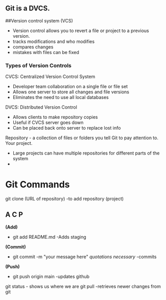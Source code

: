 ## Git is a DVCS. 




##Version control system (VCS)
 - Version control allows you to revert a file or project to a previous version.
 - tracks modifications and who modifies
 - compares changes
 - mistakes with files can be fixed
 
### Types of Version Controls
 CVCS: Centralized Version Control System
  - Developer team collaboration on a single file or file set
  - Allows one server to store all changes and file versions
  - Eliminates the need to use all local databases
 
 DVCS: Distributed Version Control
  - Allows clients to make repository copies
  - Useful if CVCS server goes down
  - Can be placed back onto server to replace lost info
 
 

Repository - a collection of files or folders you tell Git to pay attention to. Your project.  
  * Large projects can have multiple repositories for different parts of the system
  *


# Git Commands

git clone (URL of repository) -to add repository (project) 
 
 ## A C P
  **(Add)**  
   * git add README.md -Adds staging 
 
  **(Commit)** 
   * git commit -m "your message here" *quotations necessary* -commits
 
  **(Push)**  
   * git push origin main -updates github


git status - shows us where we are
git pull -retrieves newer changes from git
